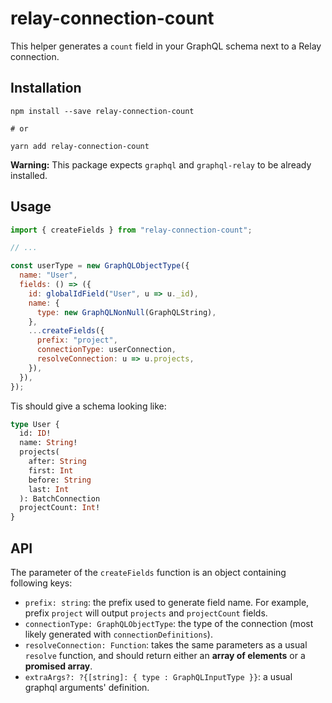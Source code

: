 # relay-connection-count

This helper generates a `count` field in your GraphQL schema next to a Relay connection.

## Installation

```
npm install --save relay-connection-count

# or

yarn add relay-connection-count
```

**Warning:** This package expects `graphql` and `graphql-relay` to be already installed.

## Usage

```javascript
import { createFields } from "relay-connection-count";

// ...

const userType = new GraphQLObjectType({
  name: "User",
  fields: () => ({
    id: globalIdField("User", u => u._id),
    name: {
      type: new GraphQLNonNull(GraphQLString),
    },
    ...createFields({
      prefix: "project",
      connectionType: userConnection,
      resolveConnection: u => u.projects,
    }),
  }),
});
```

Tis should give a schema looking like:

```graphql
type User {
  id: ID!
  name: String!
  projects(
    after: String
    first: Int
    before: String
    last: Int
  ): BatchConnection
  projectCount: Int!
}
```

## API

The parameter of the `createFields` function is an object containing following keys:

- `prefix: string`: the prefix used to generate field name. For example, prefix `project` will output `projects` and `projectCount` fields.
- `connectionType: GraphQLObjectType`: the type of the connection (most likely generated with `connectionDefinitions`).
- `resolveConnection: Function`: takes the same parameters as a usual `resolve` function, and should return either an **array of elements** or a **promised array**.
- `extraArgs?: ?{[string]: { type : GraphQLInputType }}`: a usual graphql arguments' definition.
